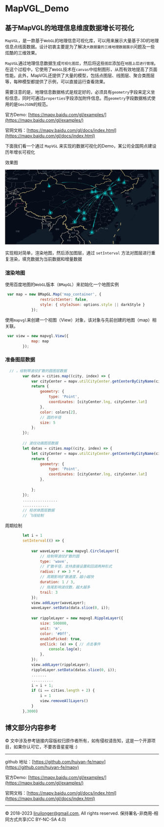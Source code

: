 # MapVGL_Demo

## 基于MapVGL的地理信息维度数据增长可视化

`MapVGL`，是一款基于`WebGL`的地理信息可视化库，可以用来展示大量基于3D的地理信息点线面数据。设计初衷主要是为了解决`大数据量的三维地理数据展示`问题及一些炫酷的三维效果。

`MapVGL`通过地理信息数据生成`可视化图层`，然后将这些`图层`添加在`地图上层进行管理`。在这个过程中，它使用了`WebGL`技术在`canvas`中绘制图形，从而有效地提高了页面性能。此外，MapVGL还提供了大量的模型，包括点图层、线图层、聚合类图层等，每种模型都提供了示例，可以直接运行查看效果。

需要注意的是，地理信息数据格式是规定好的，必须具有`geometry`字段来定义坐标信息，同时可通过`properties`字段添加附件信息。而`geometry`字段数据格式使用的是`GeoJSON`的规范。

官方Demo: [https://mapv.baidu.com/gl/examples/](https://mapv.baidu.com/gl/examples/)

官网文档：[https://mapv.baidu.com/gl/docs/index.html](https://mapv.baidu.com/gl/docs/index.html)

下面我们看一个通过 `MapVGL` 来实现的数据可视化的Demo，某公司全国网点建设历年增长可视化

效果图

![在这里插入图片描述](20240214231547.png)

实现相对简单，渲染地图，然后添加图层，通过 `setInterval` 方法对图层进行重复渲染，填充数据为当前数据和增量数据

### 渲染地图

使用百度地图的`WebGL`版本（`BMapGL`）来初始化一个地图实例

```js
 var map = new BMapGL.Map('map_container', {
                restrictCenter: false,
                style: { styleJson: options.style || darkStyle }
            });
```

使用`mapvgl`来创建一个视图（View）对象，该对象与先前创建的地图（map）相关联。

```js
 var view = new mapvgl.View({
            map: map
        });           
```

### 准备图层数据

```js
  // ，绘制带波纹扩散的圆图层数据 
        var data = cities.map((city, index) => {
            var cityCenter = mapv.utilCityCenter.getCenterByCityName(city);
            return {
                geometry: {
                    type: 'Point',
                    coordinates: [cityCenter.lng, cityCenter.lat]
                },
                color: colors[2],
                // 圆的半径
                size: 5
            };
        });

        // 波纹动画图层数据 
        let datas = cities.map((city, index) => {
            let cityCenter = mapv.utilCityCenter.getCenterByCityName(city);
            return {
                geometry: {
                    type: 'Point',
                    coordinates: [cityCenter.lng, cityCenter.lat]
                },

            };
        });
        ................
        ............
        // 柱状体图层数据
        // 飞线绘制

```

周期绘制

```js
        let i = 1
        setInterval(() => {

            var waveLayer = new mapvgl.CircleLayer({
                // 绘制带波纹扩散的圆
                type: 'wave',
                // 扩散半径，支持直接设置和回调两种形式
                radius: r => 3 * r,
                // 周期影响扩散速度，越小越快
                duration: 1 / 3,
                // 拖尾影响波纹数，越大越多
                trail: 3
            });
            view.addLayer(waveLayer);
            waveLayer.setData(data.slice(0, i));

            var rippleLayer = new mapvgl.RippleLayer({
                size: 500000,
                unit: 'm',
                color: '#0ff',
                enablePicked: true,
                onClick: (e) => { // 点击事件
                    console.log(e);
                },
            });
            view.addLayer(rippleLayer);
            rippleLayer.setData(datas.slice(0, i));
            .......
            ..........
            i = i + 1;
            if (i == cities.length + 2) {
                i = 1
                view.removeAllLayers()
            }
        },3000)

```



## 博文部分内容参考

© 文中涉及参考链接内容版权归原作者所有，如有侵权请告知，这是一个开源项目，如果你认可它，不要吝啬星星哦 :)

***




github 地址：[https://github.com/huiyan-fe/mapv](https://github.com/huiyan-fe/mapv)

官方Demo: [https://mapv.baidu.com/gl/examples/](https://mapv.baidu.com/gl/examples/)

官网文档：[https://mapv.baidu.com/gl/docs/index.html](https://mapv.baidu.com/gl/docs/index.html)


***

© 2018-2023 <liruilonger@gmail.com>, All rights reserved. 保持署名-非商用-相同方式共享(CC BY-NC-SA 4.0)
